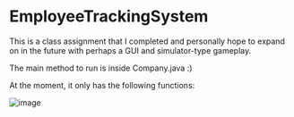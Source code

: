 # EmployeeTrackingSystem

This is a class assignment that I completed and personally hope to expand on in the future with perhaps a GUI and simulator-type gameplay.

The main method to run is inside Company.java :)

At the moment, it only has the following functions:

![image](https://user-images.githubusercontent.com/20621545/110901317-646b8880-82c1-11eb-93a4-038bade6d0ee.png)




